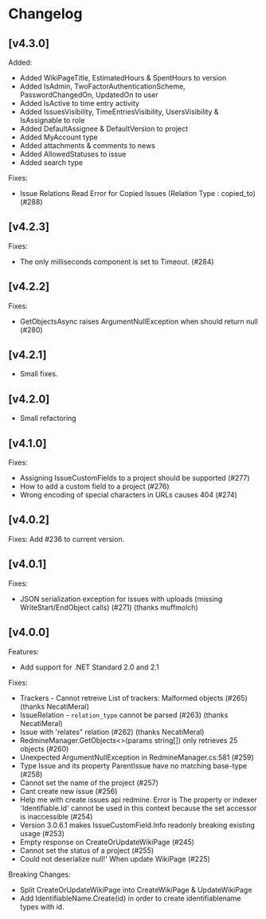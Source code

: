 # Changelog

## [v4.3.0]

Added:
* Added WikiPageTitle, EstimatedHours & SpentHours to version
* Added IsAdmin, TwoFactorAuthenticationScheme, PasswordChangedOn, UpdatedOn to user
* Added IsActive to time entry activity
* Added IssuesVisibility, TimeEntriesVisibility, UsersVisibility & IsAssignable to role
* Added DefaultAssignee & DefaultVersion to project
* Added MyAccount type
* Added attachments & comments to news
* Added AllowedStatuses to issue
* Added search type

Fixes:
* Issue Relations Read Error for Copied Issues (Relation Type : copied_to) (#288)


## [v4.2.3]

Fixes:
* The only milliseconds component is set to Timeout. (#284)

## [v4.2.2]

Fixes:

* GetObjectsAsync<T> raises ArgumentNullException when should return null (#280)

## [v4.2.1]

* Small fixes.

## [v4.2.0]

* Small refactoring

## [v4.1.0]

Fixes: 

* Assigning IssueCustomFields to a project should be supported (#277)
* How to add a custom field to a project (#276)
* Wrong encoding of special characters in URLs causes 404 (#274)

## [v4.0.2]

Fixes: Add #236 to current version. 

## [v4.0.1]

Fixes:

* JSON serialization exception for issues with uploads (missing WriteStart/EndObject calls) (#271) (thanks muffmolch)

## [v4.0.0]

Features:

* Add support for .NET Standard 2.0 and 2.1

Fixes:

* Trackers - Cannot retreive List of trackers: Malformed objects (#265) (thanks NecatiMeral)
* IssueRelation - `relation_type` cannot be parsed (#263) (thanks NecatiMeral)
* Issue with 'relates" relation (#262) (thanks NecatiMeral)
* RedmineManager.GetObjects<>(params string[]) only retrieves 25 objects (#260)
* Unexpected ArgumentNullException in RedmineManager.cs:581 (#259)
* Type Issue and its property ParentIssue have no matching base-type (#258)
* Cannot set the name of the project (#257)
* Cant create new issue (#256)
* Help me with create issues api redmine. Error is The property or indexer 'Identifiable<IdentifiableName>.Id' cannot be used in this context because the set accessor is inaccessible (#254)
* Version 3.0.6.1 makes IssueCustomField.Info readonly breaking existing usage (#253)
* Empty response on CreateOrUpdateWikiPage (#245)
* Cannot set the status of a project (#255)
* Could not deserialize null!' When update WikiPage (#225) 

Breaking Changes:

* Split CreateOrUpdateWikiPage into CreateWikiPage & UpdateWikiPage
* Add IdentifiableName.Create<T>(id) in order to create identifiablename types with id. 